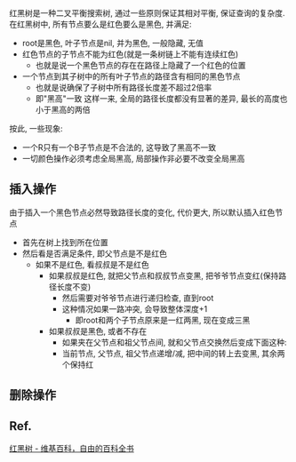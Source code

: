 红黑树是一种二叉平衡搜索树, 通过一些原则保证其相对平衡, 保证查询的复杂度. 在红黑树中, 所有节点要么是红色要么是黑色, 并满足:
- root是黑色, 叶子节点是nil, 并为黑色, 一般隐藏, 无值
- 红色节点的子节点不能为红色(就是一条树链上不能有连续红色)
	- 也就是说一个黑色节点的存在在路径上隐藏了一个红色的位置
- 一个节点到其子树中的所有叶子节点的路径含有相同的黑色节点
	- 也就是说确保了子树中所有路径长度差不超过2倍率
	- 即"黑高"一致
这样一来, 全局的路径长度都没有显著的差异, 最长的高度也小于黑高的两倍

按此, 一些现象:
 - 一个R只有一个B子节点是不合法的, 这导致了黑高不一致
 - 一切颜色操作必须考虑全局黑高, 局部操作非必要不改变全局黑高
## 插入操作
由于插入一个黑色节点必然导致路径长度的变化, 代价更大, 所以默认插入红色节点
- 首先在树上找到所在位置
- 然后看是否满足条件, 即父节点是不是红色
	- 如果不是红色, 看叔叔是不是红色
		- 如果叔叔是红色, 就把父节点和叔叔节点变黑, 把爷爷节点变红(保持路径长度不变)
			- 然后需要对爷爷节点进行递归检查, 直到root
			- 这种情况如果一路冲突, 会导致整体深度+1
				- 即root和两个子节点原来是一红两黑, 现在变成三黑
		- 如果叔叔是黑色, 或者不存在
			- 如果夹在父节点和祖父节点间, 就和父节点交换然后变成下面这种:
			- 当前节点, 父节点, 祖父节点递增/减, 把中间的转上去变黑, 其余两个保持红
## 删除操作

## Ref.
[红黑树 - 维基百科，自由的百科全书](https://zh.wikipedia.org/zh-cn/%E7%BA%A2%E9%BB%91%E6%A0%91#%E5%88%A0%E9%99%A4)